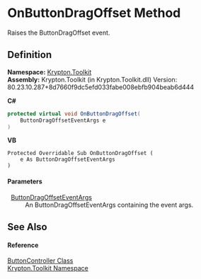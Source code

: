 # OnButtonDragOffset Method


Raises the ButtonDragOffset event.



## Definition
**Namespace:** <a href="79d2eac2-21f4-54ff-7552-b20c33c30600.md">Krypton.Toolkit</a>  
**Assembly:** Krypton.Toolkit (in Krypton.Toolkit.dll) Version: 80.23.10.287+8d7660f9dc5efd033fabe008ebfb904beab6d444

**C#**
``` C#
protected virtual void OnButtonDragOffset(
	ButtonDragOffsetEventArgs e
)
```
**VB**
``` VB
Protected Overridable Sub OnButtonDragOffset ( 
	e As ButtonDragOffsetEventArgs
)
```



#### Parameters
<dl><dt>  <a href="6bc248b0-5373-e96b-bf7f-c391bb3fc45d.md">ButtonDragOffsetEventArgs</a></dt><dd>An ButtonDragOffsetEventArgs containing the event args.</dd></dl>

## See Also


#### Reference
<a href="4d28eeb6-138d-ce68-aa40-c46ceb66b365.md">ButtonController Class</a>  
<a href="79d2eac2-21f4-54ff-7552-b20c33c30600.md">Krypton.Toolkit Namespace</a>  
